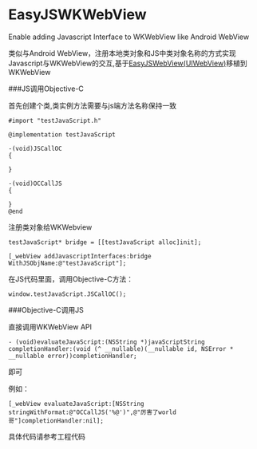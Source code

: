 # EasyJSWKWebView

Enable adding Javascript Interface to WKWebView like Android WebView


类似与Android WebView，注册本地类对象和JS中类对象名称的方式实现Javascript与WKWebView的交互,基于[EasyJSWebView(UIWebView)](https://github.com/dukeland/EasyJSWebView)移植到WKWebView

###JS调用Objective-C

首先创建个类,类实例方法需要与js端方法名称保持一致

    #import "testJavaScript.h"

    @implementation testJavaScript

    -(void)JSCallOC
    {
   
    }

    -(void)OCCallJS
    {
    
    }
    @end
    
 注册类对象给WKWebview
 
    testJavaScript* bridge = [[testJavaScript alloc]init];
    
    [_webView addJavascriptInterfaces:bridge WithJSObjName:@"testJavaScript"];   
    

在JS代码里面，调用Objective-C方法：

    window.testJavaScript.JSCallOC();
    
    
    
###Objective-C调用JS
   
   直接调用WKWebView API 
   
    - (void)evaluateJavaScript:(NSString *)javaScriptString completionHandler:(void (^ __nullable)(__nullable id, NSError * __nullable error))completionHandler;  
  即可  
  
  
  例如：
  
    [_webView evaluateJavaScript:[NSString  stringWithFormat:@"OCCallJS('%@')",@"厉害了world哥"]completionHandler:nil];


具体代码请参考工程代码